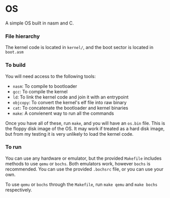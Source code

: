 # OS
A simple OS built in nasm and C.

### File hierarchy
The kernel code is located in `kernel/`, and the boot sector is located in `boot.asm`

### To build
You will need access to the following tools:

- `nasm`: To compile to bootloader
- `gcc`: To compile the kernel
- `ld`: To link the kernel code and join it with an entrypoint
- `objcopy`: To convert the kernel's elf file into raw binary
- `cat`: To concatenate the bootloader and kernel binaries
- `make`: A convienent way to run all the commands

Once you have all of these, run `make`, and you will have an `os.bin` file. This is the floppy disk image of the OS. It may work if treated as a hard disk image, but from my testing it is very unlikely to load the kernel code.

### To run
You can use any hardware or emulator, but the provided `Makefile` includes methods to use `qemu` or `bochs`. Both emulators work, however `bochs` is recommended. You can use the provided `.bochsrc` file, or you can use your own.

To use `qemu` or `bochs` through the `Makefile`, run `make qemu` and `make bochs` respectively. 

